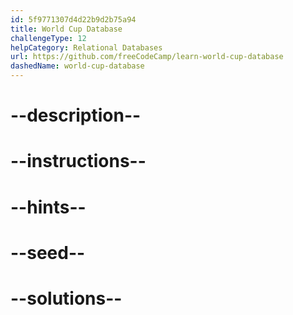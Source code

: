 ```yaml
---
id: 5f9771307d4d22b9d2b75a94
title: World Cup Database
challengeType: 12
helpCategory: Relational Databases
url: https://github.com/freeCodeCamp/learn-world-cup-database
dashedName: world-cup-database
---
```


# --description--

# --instructions--

# --hints--

# --seed--

# --solutions--
